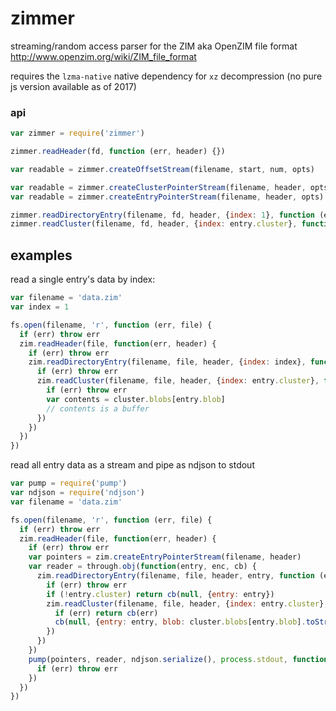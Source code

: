 # zimmer

streaming/random access parser for the ZIM aka OpenZIM file format http://www.openzim.org/wiki/ZIM_file_format

requires the `lzma-native` native dependency for `xz` decompression (no pure js version available as of 2017)

### api

```js
var zimmer = require('zimmer')

zimmer.readHeader(fd, function (err, header) {})

var readable = zimmer.createOffsetStream(filename, start, num, opts)

var readable = zimmer.createClusterPointerStream(filename, header, opts)
var readable = zimmer.createEntryPointerStream(filename, header, opts)

zimmer.readDirectoryEntry(filename, fd, header, {index: 1}, function (err, entry) { })
zimmer.readCluster(filename, fd, header, {index: entry.cluster}, function (err, cluster) { })
```

## examples

read a single entry's data by index:

```js
var filename = 'data.zim'
var index = 1

fs.open(filename, 'r', function (err, file) {
  if (err) throw err
  zim.readHeader(file, function(err, header) {
    if (err) throw err
    zim.readDirectoryEntry(filename, file, header, {index: index}, function (err, entry) {
      if (err) throw err
      zim.readCluster(filename, file, header, {index: entry.cluster}, function (err, cluster) {
        if (err) throw err
        var contents = cluster.blobs[entry.blob]
        // contents is a buffer
      })
    })
  })
})
```

read all entry data as a stream and pipe as ndjson to stdout

```js
var pump = require('pump')
var ndjson = require('ndjson')
var filename = 'data.zim'

fs.open(filename, 'r', function (err, file) {
  if (err) throw err
  zim.readHeader(file, function(err, header) {
    if (err) throw err
    var pointers = zim.createEntryPointerStream(filename, header)
    var reader = through.obj(function(entry, enc, cb) {
      zim.readDirectoryEntry(filename, file, header, entry, function (err, entry) {
        if (err) throw err
        if (!entry.cluster) return cb(null, {entry: entry})
        zim.readCluster(filename, file, header, {index: entry.cluster}, function (err, cluster) {
          if (err) return cb(err)
          cb(null, {entry: entry, blob: cluster.blobs[entry.blob].toString()})
        })
      })
    })
    pump(pointers, reader, ndjson.serialize(), process.stdout, function (err) {
      if (err) throw err
    })
  })
})
```
